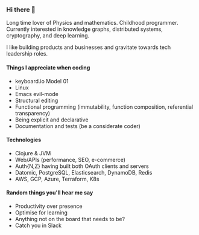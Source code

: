 ### Hi there 👋

Long time lover of Physics and mathematics. Childhood programmer. Currently interested in knowledge graphs, distributed systems, cryptography, and deep learning.

I like building products and businesses and gravitate towards tech leadership roles.

#### Things I appreciate when coding

- keyboard.io Model 01
- Linux
- Emacs evil-mode
- Structural editing
- Functional programming (immutability, function composition, referential transparency)
- Being explicit and declarative
- Documentation and tests (be a considerate coder)

#### Technologies

- Clojure & JVM
- Web/APIs (performance, SEO, e-commerce)
- Auth{N,Z} having built both OAuth clients and servers
- Datomic, PostgreSQL, Elasticsearch, DynamoDB, Redis
- AWS, GCP, Azure, Terraform, K8s

#### Random things you'll hear me say

- Productivity over presence
- Optimise for learning
- Anything not on the board that needs to be?
- Catch you in Slack

